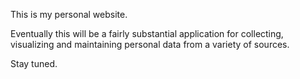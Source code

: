 This is my personal website.

Eventually this will be a fairly substantial application for collecting, visualizing and maintaining personal data from a variety of sources.

Stay tuned.
